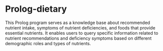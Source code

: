 # Prolog-dietary
This Prolog program serves as a knowledge base about recommended nutrient intake, symptoms of nutrient deficiencies, and foods that provide essential nutrients. It enables users to query specific information related to nutrient recommendations and deficiency symptoms based on different demographic roles and types of nutrients.
